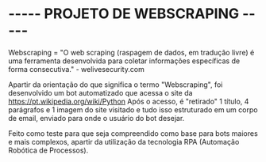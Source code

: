 # **----- PROJETO DE WEBSCRAPING -----**

Webscraping = "O web scraping (raspagem de dados, em tradução livre) é uma ferramenta desenvolvida para coletar informações específicas de forma consecutiva." - welivesecurity.com

Apartir da orientação do que significa o termo "Webscraping", foi desenvolvido um bot automatizado que acessa o site da https://pt.wikipedia.org/wiki/Python
Após o acesso, é "retirado" 1 título, 4 parágrafos e 1 imagem do site visitado e tudo isso estruturado em um corpo de email, enviado para onde o usuário do bot desejar.

Feito como teste para que seja compreendido como base para bots maiores e mais complexos, apartir da utilização da tecnologia RPA (Automação Robótica de Processos).
